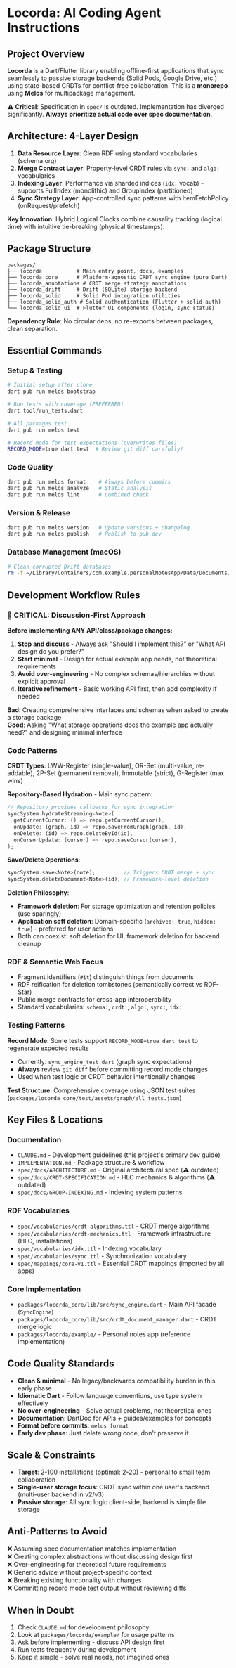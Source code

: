 # Locorda: AI Coding Agent Instructions

## Project Overview

**Locorda** is a Dart/Flutter library enabling offline-first applications that sync seamlessly to passive storage backends (Solid Pods, Google Drive, etc.) using state-based CRDTs for conflict-free collaboration. This is a **monorepo** using **Melos** for multipackage management.

**⚠️ Critical**: Specification in `spec/` is outdated. Implementation has diverged significantly. **Always prioritize actual code over spec documentation**.

## Architecture: 4-Layer Design

1. **Data Resource Layer**: Clean RDF using standard vocabularies (schema.org)
2. **Merge Contract Layer**: Property-level CRDT rules via `sync:` and `algo:` vocabularies
3. **Indexing Layer**: Performance via sharded indices (`idx:` vocab) - supports FullIndex (monolithic) and GroupIndex (partitioned)
4. **Sync Strategy Layer**: App-controlled sync patterns with ItemFetchPolicy (onRequest/prefetch)

**Key Innovation**: Hybrid Logical Clocks combine causality tracking (logical time) with intuitive tie-breaking (physical timestamps).

## Package Structure

```
packages/
├── locorda           # Main entry point, docs, examples
├── locorda_core      # Platform-agnostic CRDT sync engine (pure Dart)
├── locorda_annotations # CRDT merge strategy annotations  
├── locorda_drift     # Drift (SQLite) storage backend
├── locorda_solid     # Solid Pod integration utilities
├── locorda_solid_auth # Solid authentication (Flutter + solid-auth)
└── locorda_solid_ui  # Flutter UI components (login, sync status)
```

**Dependency Rule**: No circular deps, no re-exports between packages, clean separation.

## Essential Commands

### Setup & Testing
```bash
# Initial setup after clone
dart pub run melos bootstrap

# Run tests with coverage (PREFERRED)
dart tool/run_tests.dart

# All packages test
dart pub run melos test

# Record mode for test expectations (overwrites files)
RECORD_MODE=true dart test  # Review git diff carefully!
```

### Code Quality
```bash
dart pub run melos format    # Always before commits
dart pub run melos analyze   # Static analysis
dart pub run melos lint      # Combined check
```

### Version & Release
```bash
dart pub run melos version   # Update versions + changelog
dart pub run melos publish   # Publish to pub.dev
```

### Database Management (macOS)
```bash
# Clean corrupted Drift databases
rm -f ~/Library/Containers/com.example.personalNotesApp/Data/Documents/*.sqlite*
```

## Development Workflow Rules

### 🚨 CRITICAL: Discussion-First Approach

**Before implementing ANY API/class/package changes:**
1. **Stop and discuss** - Always ask "Should I implement this?" or "What API design do you prefer?"
2. **Start minimal** - Design for actual example app needs, not theoretical requirements
3. **Avoid over-engineering** - No complex schemas/hierarchies without explicit approval
4. **Iterative refinement** - Basic working API first, then add complexity if needed

**Bad**: Creating comprehensive interfaces and schemas when asked to create a storage package  
**Good**: Asking "What storage operations does the example app actually need?" and designing minimal interface

### Code Patterns

**CRDT Types**: LWW-Register (single-value), OR-Set (multi-value, re-addable), 2P-Set (permanent removal), Immutable (strict), G-Register (max wins)

**Repository-Based Hydration** - Main sync pattern:
```dart
// Repository provides callbacks for sync integration
syncSystem.hydrateStreaming<Note>(
  getCurrentCursor: () => repo.getCurrentCursor(),
  onUpdate: (graph, id) => repo.saveFromGraph(graph, id),
  onDelete: (id) => repo.deleteById(id),
  onCursorUpdate: (cursor) => repo.saveCursor(cursor),
);
```

**Save/Delete Operations**:
```dart
syncSystem.save<Note>(note);         // Triggers CRDT merge + sync
syncSystem.deleteDocument<Note>(id); // Framework-level deletion
```

**Deletion Philosophy**:
- **Framework deletion**: For storage optimization and retention policies (use sparingly)
- **Application soft deletion**: Domain-specific (`archived: true`, `hidden: true`) - preferred for user actions
- Both can coexist: soft deletion for UI, framework deletion for backend cleanup

### RDF & Semantic Web Focus

- Fragment identifiers (`#it`) distinguish things from documents
- RDF reification for deletion tombstones (semantically correct vs RDF-Star)
- Public merge contracts for cross-app interoperability
- Standard vocabularies: `schema:`, `crdt:`, `algo:`, `sync:`, `idx:`

### Testing Patterns

**Record Mode**: Some tests support `RECORD_MODE=true dart test` to regenerate expected results
- Currently: `sync_engine_test.dart` (graph sync expectations)
- **Always** review `git diff` before committing record mode changes
- Used when test logic or CRDT behavior intentionally changes

**Test Structure**: Comprehensive coverage using JSON test suites (`packages/locorda_core/test/assets/graph/all_tests.json`)

## Key Files & Locations

### Documentation
- `CLAUDE.md` - Development guidelines (this project's primary dev guide)
- `IMPLEMENTATION.md` - Package structure & workflow
- `spec/docs/ARCHITECTURE.md` - Original architectural spec (⚠️ outdated)
- `spec/docs/CRDT-SPECIFICATION.md` - HLC mechanics & algorithms (⚠️ outdated)
- `spec/docs/GROUP-INDEXING.md` - Indexing system patterns

### RDF Vocabularies
- `spec/vocabularies/crdt-algorithms.ttl` - CRDT merge algorithms
- `spec/vocabularies/crdt-mechanics.ttl` - Framework infrastructure (HLC, installations)
- `spec/vocabularies/idx.ttl` - Indexing vocabulary
- `spec/vocabularies/sync.ttl` - Synchronization vocabulary
- `spec/mappings/core-v1.ttl` - Essential CRDT mappings (imported by all apps)

### Core Implementation
- `packages/locorda_core/lib/src/sync_engine.dart` - Main API facade (`SyncEngine`)
- `packages/locorda_core/lib/src/crdt_document_manager.dart` - CRDT merge logic
- `packages/locorda/example/` - Personal notes app (reference implementation)

## Code Quality Standards

- **Clean & minimal** - No legacy/backwards compatibility burden in this early phase
- **Idiomatic Dart** - Follow language conventions, use type system effectively
- **No over-engineering** - Solve actual problems, not theoretical ones
- **Documentation**: DartDoc for APIs + guides/examples for concepts
- **Format before commits**: `melos format`
- **Early dev phase**: Just delete wrong code, don't preserve it

## Scale & Constraints

- **Target**: 2-100 installations (optimal: 2-20) - personal to small team collaboration
- **Single-user storage focus**: CRDT sync within one user's backend (multi-user backend in v2/v3)
- **Passive storage**: All sync logic client-side, backend is simple file storage

## Anti-Patterns to Avoid

❌ Assuming spec documentation matches implementation  
❌ Creating complex abstractions without discussing design first  
❌ Over-engineering for theoretical future requirements  
❌ Generic advice without project-specific context  
❌ Breaking existing functionality with changes  
❌ Committing record mode test output without reviewing diffs

## When in Doubt

1. Check `CLAUDE.md` for development philosophy
2. Look at `packages/locorda/example/` for usage patterns
3. Ask before implementing - discuss API design first
4. Run tests frequently during development
5. Keep it simple - solve real needs, not imagined ones
